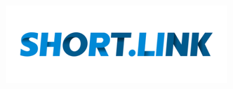 <div align="center">
  <p>
    <a target="_blank" href="https://shr.li">
      <img src="https://raw.githubusercontent.com/vaaski/short-link/main/src/assets/logo.svg">
    </a>
  </p>
</div>
